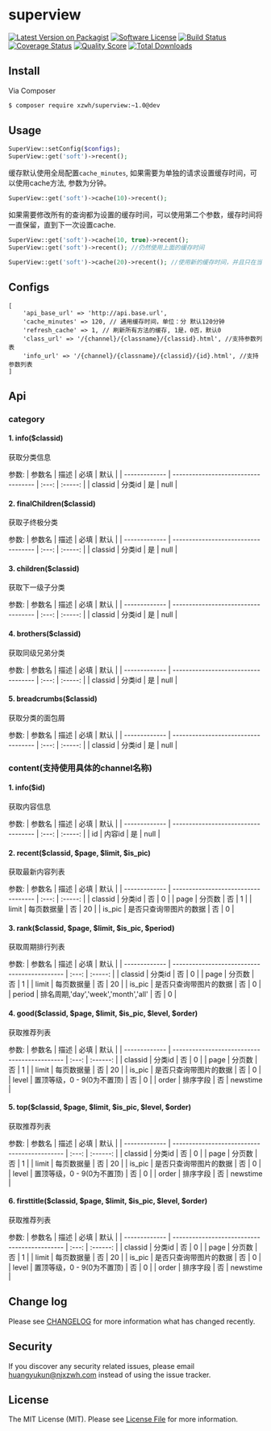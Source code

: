 # superview

[![Latest Version on Packagist][ico-version]][link-packagist]
[![Software License][ico-license]](LICENSE.md)
[![Build Status][ico-travis]][link-travis]
[![Coverage Status][ico-scrutinizer]][link-scrutinizer]
[![Quality Score][ico-code-quality]][link-code-quality]
[![Total Downloads][ico-downloads]][link-downloads]


## Install

Via Composer

``` bash
$ composer require xzwh/superview:~1.0@dev
```

## Usage
``` php
SuperView::setConfig($configs);
SuperView::get('soft')->recent();
```
  
缓存默认使用全局配置`cache_minutes`, 如果需要为单独的请求设置缓存时间，可以使用cache方法, 参数为分钟。
``` php
SuperView::get('soft')->cache(10)->recent();
```
如果需要修改所有的查询都为设置的缓存时间，可以使用第二个参数，缓存时间将一直保留，直到下一次设置cache.
``` php
SuperView::get('soft')->cache(10, true)->recent();
SuperView::get('soft')->recent(); //仍然使用上面的缓存时间

SuperView::get('soft')->cache(20)->recent(); //使用新的缓存时间，并且只在当前调用中
```
  
## Configs
```
[
    'api_base_url' => 'http://api.base.url',
    'cache_minutes' => 120, // 通用缓存时间，单位：分 默认120分钟
    'refresh_cache' => 1, // 刷新所有方法的缓存, 1是，0否，默认0
    'class_url' => '/{channel}/{classname}/{classid}.html', //支持参数列表
    'info_url' => '/{channel}/{classname}/{classid}/{id}.html', //支持参数列表
]
```


## Api
### category

#### 1. info($classid)
获取分类信息

参数:
| 参数名        | 描述                                | 必填  | 默认    |
| ------------- | ----------------------------------- | :---: | :-----: |
| classid       | 分类id                              | 是    | null    |

#### 2. finalChildren($classid)
获取子终极分类

参数:
| 参数名        | 描述                                | 必填  | 默认    |
| ------------- | ----------------------------------- | :---: | :-----: |
| classid       | 分类id                              | 是    | null    |

#### 3. children($classid)
获取下一级子分类

参数:
| 参数名        | 描述                                | 必填  | 默认    |
| ------------- | ----------------------------------- | :---: | :-----: |
| classid       | 分类id                              | 是    | null    |

#### 4. brothers($classid)
获取同级兄弟分类

参数:
| 参数名        | 描述                                | 必填  | 默认    |
| ------------- | ----------------------------------- | :---: | :-----: |
| classid       | 分类id                              | 是    | null    |

#### 5. breadcrumbs($classid)
获取分类的面包屑

参数:
| 参数名        | 描述                                | 必填  | 默认    |
| ------------- | ----------------------------------- | :---: | :-----: |
| classid       | 分类id                              | 是    | null    |


### content(支持使用具体的channel名称)

#### 1. info($id)
获取内容信息

参数:
| 参数名        | 描述                                | 必填  | 默认    |
| ------------- | ----------------------------------- | :---: | :-----: |
| id            | 内容id                              | 是    | null    |

#### 2. recent($classid, $page, $limit, $is_pic)
获取最新内容列表

参数:
| 参数名        | 描述                                | 必填  | 默认    |
| ------------- | ----------------------------------- | :---: | :-----: |
| classid       | 分类id                              | 否    | 0       |
| page          | 分页数                              | 否    | 1       |
| limit         | 每页数据量                          | 否    | 20      |
| is_pic        | 是否只查询带图片的数据              | 否    | 0       |

#### 3. rank($classid, $page, $limit, $is_pic, $period)
获取周期排行列表

参数:
| 参数名        | 描述                                         | 必填  | 默认    |
| ------------- | -------------------------------------------- | :---: | :-----: |
| classid       | 分类id                                       | 否    | 0       |
| page          | 分页数                                       | 否    | 1       |
| limit         | 每页数据量                                   | 否    | 20      |
| is_pic        | 是否只查询带图片的数据                       | 否    | 0       |
| period        | 排名周期,'day','week','month','all'          | 否    | 0       |

#### 4. good($classid, $page, $limit, $is_pic, $level, $order)
获取推荐列表

参数:
| 参数名        | 描述                                         | 必填  | 默认     |
| ------------- | -------------------------------------------- | :---: | :------: |
| classid       | 分类id                                       | 否    | 0        |
| page          | 分页数                                       | 否    | 1        |
| limit         | 每页数据量                                   | 否    | 20       |
| is_pic        | 是否只查询带图片的数据                       | 否    | 0        |
| level         | 置顶等级，0 - 9(0为不置顶)                   | 否    | 0        |
| order         | 排序字段                                     | 否    | newstime |

#### 5. top($classid, $page, $limit, $is_pic, $level, $order)
获取推荐列表

参数:
| 参数名        | 描述                                         | 必填  | 默认     |
| ------------- | -------------------------------------------- | :---: | :------: |
| classid       | 分类id                                       | 否    | 0        |
| page          | 分页数                                       | 否    | 1        |
| limit         | 每页数据量                                   | 否    | 20       |
| is_pic        | 是否只查询带图片的数据                       | 否    | 0        |
| level         | 置顶等级，0 - 9(0为不置顶)                   | 否    | 0        |
| order         | 排序字段                                     | 否    | newstime |

#### 6. firsttitle($classid, $page, $limit, $is_pic, $level, $order)
获取推荐列表

参数:
| 参数名        | 描述                                         | 必填  | 默认     |
| ------------- | -------------------------------------------- | :---: | :------: |
| classid       | 分类id                                       | 否    | 0        |
| page          | 分页数                                       | 否    | 1        |
| limit         | 每页数据量                                   | 否    | 20       |
| is_pic        | 是否只查询带图片的数据                       | 否    | 0        |
| level         | 置顶等级，0 - 9(0为不置顶)                   | 否    | 0        |
| order         | 排序字段                                     | 否    | newstime |

## Change log

Please see [CHANGELOG](CHANGELOG.md) for more information what has changed recently.


## Security

If you discover any security related issues, please email huangyukun@njxzwh.com instead of using the issue tracker.


## License

The MIT License (MIT). Please see [License File](LICENSE.md) for more information.

[ico-version]: https://img.shields.io/packagist/v/xzwh/superview.svg?style=flat-square
[ico-license]: https://img.shields.io/badge/license-MIT-brightgreen.svg?style=flat-square
[ico-travis]: https://img.shields.io/travis/xzwh/superview/master.svg?style=flat-square
[ico-scrutinizer]: https://img.shields.io/scrutinizer/coverage/g/xzwh/superview.svg?style=flat-square
[ico-code-quality]: https://img.shields.io/scrutinizer/g/xzwh/superview.svg?style=flat-square
[ico-downloads]: https://img.shields.io/packagist/dt/xzwh/superview.svg?style=flat-square

[link-packagist]: https://packagist.org/packages/xzwh/superview
[link-travis]: https://travis-ci.org/xzwh/superview
[link-scrutinizer]: https://scrutinizer-ci.com/g/xzwh/superview/code-structure
[link-code-quality]: https://scrutinizer-ci.com/g/xzwh/superview
[link-downloads]: https://packagist.org/packages/xzwh/superview
[link-author]: https://coding.net/u/huangyukun
[link-contributors]: ../../contributors
